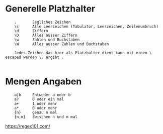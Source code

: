 # Generelle Platzhalter
```
	.       Jegliches Zeichen
	\s      Alle Leerzeichen (Tabulator, Leerzeichen, Zeilenumbruch)
	\d      Ziffern
	\D      Alles ausser Ziffern
	\w      Zahlen und Buchstaben
	\W      Alles ausser Zahlen und Buchstaben		

	Jedes Zeichen das hier als Platzhalter dient kann mit einem \ escaped werden \. ergibt .
	
```

# Mengen Angaben 
```
	a|b     Entweder a oder b
	a?      0 oder ein mal
	a+      1 oder mehr
	a*      0 oder mehr
	{n}     genau n mal
	{n,m}   Zwischen n und m mal
```

https://regex101.com/
